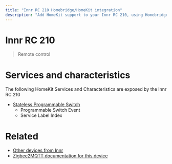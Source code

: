 ```yaml
---
title: "Innr RC 210 Homebridge/HomeKit integration"
description: "Add HomeKit support to your Innr RC 210, using Homebridge, Zigbee2MQTT and homebridge-z2m."
---
```

<!---
This file has been GENERATED using src/docgen/docgen.ts
DO NOT EDIT THIS FILE MANUALLY!
-->
# Innr RC 210
> Remote control


# Services and characteristics
The following HomeKit Services and Characteristics are exposed by
the Innr RC 210

* [Stateless Programmable Switch](../../action.md)
  * Programmable Switch Event
  * Service Label Index


# Related
* [Other devices from Innr](../index.md#innr)
* [Zigbee2MQTT documentation for this device](https://www.zigbee2mqtt.io/devices/RC_210.html)